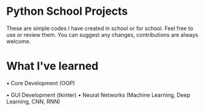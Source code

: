 # Python School Projects

These are simple codes I have created in school or for school.
Feel free to use or review them. You can suggest any changes, contributions are always welcome.

# What I've learned

• Core Development (OOP)

• GUI Development (tkinter)
• Neural Networks (Machine Learning, Deep Learning, CNN, RNN)
